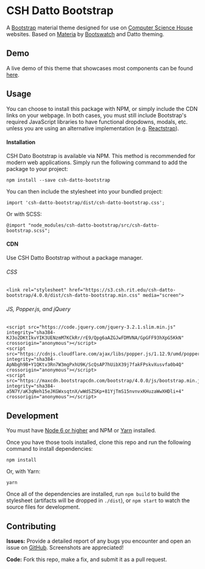 CSH Datto Bootstrap
=======================

A [Bootstrap](http://getbootstrap.com) material theme designed for use on [Computer Science House](http://csh.rit.edu) websites. Based on [Materia](https://bootswatch.com/materia) by [Bootswatch](https://bootswatch.com) and Datto theming.

Demo
----

A live demo of this theme that showcases most components can be found [here](https://s3.csh.rit.edu/csh-datto-bootstrap/4.0.0/index.html).

Usage
------
You can choose to install this package with NPM, or simply include the CDN links on your webpage. In both cases, you must still include Bootstrap's required JavaScript libraries to have functional dropdowns, modals, etc. unless you are using an alternative implementation (e.g. [Reactstrap](http://reactstrap.github.io)).

#### Installation
CSH Dato Bootstrap is available via NPM. This method is recommended for modern web applications. Simply run the following command to add the package to your project:

```
npm install --save csh-datto-bootstrap
```

You can then include the stylesheet into your bundled project:

```
import 'csh-datto-bootstrap/dist/csh-datto-bootstrap.css';
```

Or with SCSS:

```
@import "node_modules/csh-datto-bootstrap/src/csh-datto-bootstrap.scss";
```

#### CDN
Use CSH Datto Bootstrap without a package manager.

###### CSS

```
<link rel="stylesheet" href="https://s3.csh.rit.edu/csh-datto-bootstrap/4.0.0/dist/csh-datto-bootstrap.min.css" media="screen">
```

###### JS, Popper.js, and jQuery

```
<script src="https://code.jquery.com/jquery-3.2.1.slim.min.js" integrity="sha384-KJ3o2DKtIkvYIK3UENzmM7KCkRr/rE9/Qpg6aAZGJwFDMVNA/GpGFF93hXpG5KkN" crossorigin="anonymous"></script>
<script src="https://cdnjs.cloudflare.com/ajax/libs/popper.js/1.12.9/umd/popper.min.js" integrity="sha384-ApNbgh9B+Y1QKtv3Rn7W3mgPxhU9K/ScQsAP7hUibX39j7fakFPskvXusvfa0b4Q" crossorigin="anonymous"></script>
<script src="https://maxcdn.bootstrapcdn.com/bootstrap/4.0.0/js/bootstrap.min.js" integrity="sha384-a5N7Y/aK3qNeh15eJKGWxsqtnX/wWdSZSKp+81YjTmS15nvnvxKHuzaWwXHDli+4" crossorigin="anonymous"></script>
```

Development
------------
You must have [Node 6 or higher](https://nodejs.org) and NPM or [Yarn](https://yarnpkg.com) installed.

Once you have those tools installed, clone this repo and run the following command to install dependencies:

```
npm install
```

Or, with Yarn:

```
yarn
```

Once all of the dependencies are installed, run `npm build` to build the stylesheet (artifacts will be dropped in `./dist`), or `npm start` to watch the source files for development.


Contributing
-------------
**Issues:** Provide a detailed report of any bugs you encounter and open an issue on [GitHub](https://github.com/mxmeinhold/csh-datto-bootstrap/issues). Screenshots are appreciated!

**Code:** Fork this repo, make a fix, and submit it as a pull request.
